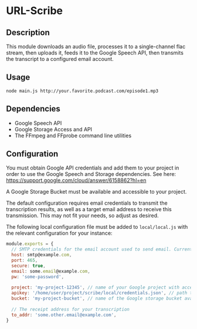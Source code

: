# URL-Scribe

## Description
This module downloads an audio file, processes it to a single-channel flac stream, then uploads it, feeds it to the Google Speech API, then transmits the transcript to a configured email account.

## Usage
`node main.js http://your.favorite.podcast.com/episode1.mp3`

## Dependencies

* Google Speech API
* Google Storage Access and API
* The FFmpeg and FFprobe command line utilities

## Configuration
You must obtain Google API credentials and add them to your project in order to use the Google Speech and Storage dependencies.
See here:
https://support.google.com/cloud/answer/6158862?hl=en

A Google Storage Bucket must be available and accessible to your project.

The default configuration requires email credentials to transmit the transcription results, as well as a target email address to receive this transmission. This may not fit your needs, so adjust as desired.

The following local configuration file must be added to `local/local.js` with the relevant configuration for your instance:

```javascript
module.exports = {
  // SMTP credentials for the email account used to send email. Currently filled with fake example values.
  host: smtp@example.com,
  port: 465,
  secure: true,
  email: some.email@example.com,
  pw: 'some-password',
  
  project: 'my-project-12345', // name of your Google project with access to Speech and Storage apis
  apikey: '/home/user/project/scribe/local/credentials.json', // path to your Google apikey credentials
  bucket: 'my-project-bucket', // name of the Google storage bucket available for your project.
  
  // The receipt address for your transcription
  to_addr: 'some.other.email@example.com',
}
```

